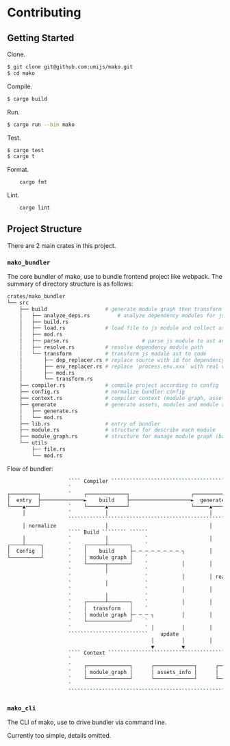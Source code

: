 # Contributing

## Getting Started

Clone.

```bash
$ git clone git@github.com:umijs/mako.git
$ cd mako
```

Compile.

```bash
$ cargo build
```

Run.

```bash
$ cargo run --bin mako
```

Test.

```bash
$ cargo test
$ cargo t
```


Format.

```bash
	cargo fmt
```

Lint.

```bash
	cargo lint
```

## Project Structure

There are 2 main crates in this project.

### `mako_bundler`

The core bundler of mako, use to bundle frontend project like webpack. The summary of directory structure is as follows:

```bash
crates/mako_bundler
└── src
    ├── build                   # generate module graph then transform
    │   ├── analyze_deps.rs			# analyze dependency modules for js module
    │   ├── build.rs
    │   ├── load.rs             # load file to js module and collect assets
    │   ├── mod.rs
    │   ├── parse.rs						# parse js module to ast and sourcemap
    │   ├── resolve.rs          # resolve dependency module path
    │   └── transform           # transform js module ast to code
    │       ├── dep_replacer.rs # replace source with id for dependency requires
    │       ├── env_replacer.rs # replace `process.env.xxx` with real value
    │       ├── mod.rs
    │       └── transform.rs
    ├── compiler.rs             # compile project according to config
    ├── config.rs               # normalize bundler config
    ├── context.rs              # compiler context (module graph, assets info, etc.)
    ├── generate                # generate assets, modules and module runtime to disk
    │   ├── generate.rs
    │   └── mod.rs
    ├── lib.rs                  # entry of bundler
    ├── module.rs               # structure for describe each module
    ├── module_graph.rs         # structure for manage module graph (base on petgraph)
    └── utils
        ├── file.rs
        └── mod.rs
```

Flow of bundler:

<!-- https://asciiflow.com/#/share/eJzFVtFqwyAU%2FRXxefRhjNH1cf0NoXHEdgFjijHQrhRGvmAPIx%2Byx9Kv6ZdM06WNqxpN0%2B2SkJvovffIOd64gQynBE5YQekdpHhNOJzADYIrBCdPj%2BM7BNfSux8%2FSE%2BQlZAvCAKDRdLANEuXCSW8fvM2hJgxo%2Bmjl6mMh8%2B9%2B9LrdE43hrYsLDrqjDguAQDCBF8H4jtUO1XkpUhoHLw4S7oFYYRjQdzZ1Mw4yUU9y8BC9dWDhWp3DQuOaC8Wmry%2FJKYX7ZSkPscq%2Bf52RloClvEU0%2BSNXKIoPZCWDnTguRZVUxVcFtdD7MUjYLBjcd9ddEoTqug6sNlh04zNk4VGUZNUPU676KeKfLw77o%2FrlwLSLC4oAQuOl6%2BgBddISu%2F1m6lx0G8O6AQXkEu5nOD4XxEMXNzCQTk8N3Ww4Jjlc9kAAPCVzoXeLIoOg9JrQ1oTmgfaPPiBs5oaLZax%2FMNZQh3Wbu4t3w7Dlavat31XK5aNSx3JQv8agx%2B3hu9Nvc5j%2FYR11v9M67fHEZznROSzhM0zfWA0Gt2sM%2F%2Fh6vvZDY4vEYJbuP0G7CrIaQ%3D%3D) -->
```bash
                    ```` Compiler `````````````````````````````````````````````
                    `                                                         `
┌─────────┐         `    ┌─────────────┐                    ┌────────────┐    `   ┌────────┐
│  entry  ├──────────────►    build    ├────────────────────►  generate  ├────────►  dist  │
└────▲────┘         `    └──────▲──────┘                    └─────▲──────┘    `   └────────┘
     │              `           │                                 │           `
                    ```````````````````````````````````````````````````````````
     │ normalize                │                                 │
                    ```` Build ```````` ``````
     │              `           │            `                    │
┌────┴─────┐        `    ┌──────┴───────┐    `
│  Config  │        `    │    build     ├─ ─ ─ ─ ─ ─ ─ ─ ┐        │
└──────────┘        `    │ module graph │    `
                    `    └──────┬───────┘    `           │        │
                    `           │            `
                    `                        `           │        │ read
                    `           │            `
                    `                        `           │        │
                    `           │            `
                    `    ┌──────┴───────┐    `           │        │
                    `    │  transform   │    `
                    `    │ module graph ├─ ─ ─ ┐         │        │
                    `    └──────────────┘    `
                    `                        ` │         │        │
                    ``````````````````````````    update
                                               │         │        │
                                               ▼         ▼
                    ```` Context ```````````````````````````````````````````````
                    `                                                          `
                    `    ┌──────────────┐      ┌─────────────┐      ┌─────┐    `
                    `    │ module_graph │      │ assets_info │      │ ... │    `
                    `    └──────────────┘      └─────────────┘      └─────┘    `
                    `                                                          `
                    ````````````````````````````````````````````````````````````
```

### `mako_cli`

The CLI of mako, use to drive bundler via command line.

Currently too simple, details omitted.
